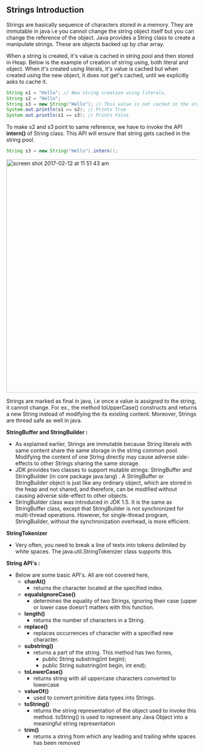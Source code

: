 ## Strings Introduction

Strings are basically sequence of characters stored in a memory. They are immutable in java i.e you cannot change the string object itself but you can change the reference of the object. Java provides a String class to create a manipulate strings. These are objects backed up by char array.

When a string is created, it's value is cached in string pool and then stored in Heap. Below is the example of creation of string using, both literal and object. When it's created using literals, it's value is cached but when created using the new object, it does not get's cached, until we explicitly asks to cache it.

```java
String s1 = "Hello"; // New string creation using literals.
String s2 = "Hello";
String s3 = new String("Hello"); // This value is not cached in the string pool
System.out.println(s1 == s2); // Prints True
System.out.println(s1 == s3); // Prints False
```

To make s2 and s3 point to same reference, we have to invoke the API **intern()** of String class. This API will ensure that string gets cached in the string pool.
```java
String s3 = new String("Hello").intern();
```
<img width="614" alt="screen shot 2017-02-12 at 11 51 43 am" src="https://cloud.githubusercontent.com/assets/3439029/22865449/c407fafa-f119-11e6-89ca-04d45abe425b.png">

Strings are marked as final in java, i.e once a value is assigned to the string, it cannot change. For ex., the method toUpperCase() constructs and returns a new String instead of modifying the its existing content. Moreover, Strings are thread safe as well in java.

**StringBuffer and StringBuilder :**
- As explained earlier, Strings are immutable because String literals with same content share the same storage in the string common pool. Modifying the content of one String directly may cause adverse side-effects to other Strings sharing the same storage.
- JDK provides two classes to support mutable strings: StringBuffer and StringBuilder (in core package java.lang) . A StringBuffer or StringBuilder object is just like any ordinary object, which are stored in the heap and not shared, and therefore, can be modified without causing adverse side-effect to other objects.
- StringBuilder class was introduced in JDK 1.5. It is the same as StringBuffer class, except that StringBuilder is not synchronized for multi-thread operations. However, for single-thread program, StringBuilder, without the synchronization overhead, is more efficient.

**StringTokenizer**
- Very often, you need to break a line of texts into tokens delimited by white spaces. The java.util.StringTokenizer class supports this.

**String API's :** 
- Below are some basic API's. All are not covered here, 
    - **charAt()**
        - returns the character located at the specified index.
    - **equalsIgnoreCase()**
        - determines the equality of two Strings, ignoring their case (upper or lower case doesn't matters with this function.
    - **length()**
        - returns the number of characters in a String.
    - **replace()**
        - replaces occurrences of character with a specified new character.
    - **substring()**
        - returns a part of the string. This method has two forms,
            - public String substring(int begin);
            - public String substring(int begin, int end); 
    - **toLowerCase()**
        - returns string with all uppercase characters converted to lowercase
    - **valueOf()**
        - used to convert primitive data types into Strings.
    - **toString()**
        - returns the string representation of the object used to invoke this method. toString() is used to represent any Java Object into a meaningful string representation
    - **trim()**
        - returns a string from which any leading and trailing white spaces has been removed
